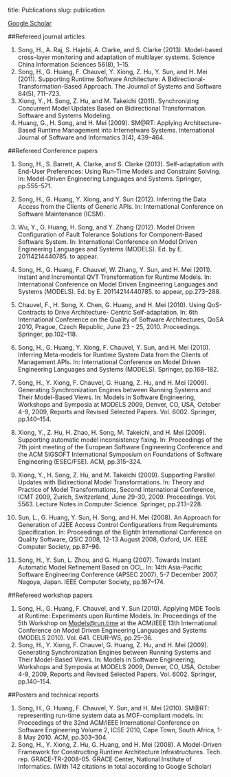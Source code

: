 title: Publications 
slug: publication

[Google Scholar](http://scholar.google.com/citations?user=lT6h24IAAAAJ&hl=en) 

##Refereed journal articles1. Song, H., A. Raj, S. Hajebi, A. Clarke, and S. Clarke (2013). Model-based cross-layer monitoring and adaptationof multilayer systems. Science China Information Sciences 56(8), 1–15.1. Song, H., G. Huang, F. Chauvel, Y. Xiong, Z. Hu, Y. Sun, and H. Mei (2011). Supporting Runtime SoftwareArchitecture: A Bidirectional-Transformation-Based Approach. The Journal of Systems and Software 84(5),711–723.2. Xiong, Y., H. Song, Z. Hu, and M. Takeichi (2011). Synchronizing Concurrent Model Updates Based onBidirectional Transformation. Software and Systems Modeling.3. Huang, G., H. Song, and H. Mei (2009). SM@RT: Applying Architecture-Based Runtime Management intoInternetware Systems. International Journal of Software and Informatics 3(4), 439–464.
##Refereed Conference papers1. Song, H., S. Barrett, A. Clarke, and S. Clarke (2013). Self-adaptation with End-User Preferences: UsingRun-Time Models and Constraint Solving. In: Model-Driven Engineering Languages and Systems. Springer,pp.555–571.1. Song, H., G. Huang, Y. Xiong, and Y. Sun (2012). Inferring the Data Access from the Clients of GenericAPIs. In: International Conference on Software Maintenance (ICSM).2. Wu, Y., G. Huang, H. Song, and Y. Zhang (2012). Model Driven Configuration of Fault Tolerance Solutionsfor Component-Based Software System. In: International Conference on Model Driven Engineering Languagesand Systems (MODELS). Ed. by E. 20114214440785. to appear.3. Song, H., G. Huang, F. Chauvel, W. Zhang, Y. Sun, and H. Mei (2011). Instant and Incremental QVT Transformationfor Runtime Models. In: International Conference on Model Driven Engineering Languages and Systems(MODELS). Ed. by E. 20114214440785. to appear, pp.273–288.4. Chauvel, F., H. Song, X. Chen, G. Huang, and H. Mei (2010). Using QoS-Contracts to Drive Architecture-Centric Self-adaptation. In: 6th International Conference on the Quality of Software Architectures, QoSA 2010,Prague, Czech Republic, June 23 - 25, 2010. Proceedings. Springer, pp.102–118.5. Song, H., G. Huang, Y. Xiong, F. Chauvel, Y. Sun, and H. Mei (2010). Inferring Meta-models for RuntimeSystem Data from the Clients of Management APIs. In: International Conference on Model Driven EngineeringLanguages and Systems (MODELS). Springer, pp.168–182.6. Song, H., Y. Xiong, F. Chauvel, G. Huang, Z. Hu, and H. Mei (2009). Generating Synchronization Enginesbetween Running Systems and Their Model-Based Views. In: Models in Software Engineering, Workshopsand Symposia at MODELS 2009, Denver, CO, USA, October 4-9, 2009, Reports and Revised Selected Papers.Vol. 6002. Springer, pp.140–154.7. Xiong, Y., Z. Hu, H. Zhao, H. Song, M. Takeichi, and H. Mei (2009). Supporting automatic model inconsistencyfixing. In: Proceedings of the 7th joint meeting of the European Software Engineering Conference and theACM SIGSOFT International Symposium on Foundations of Software Engineering (ESEC/FSE). ACM, pp.315–324.8. Xiong, Y., H. Song, Z. Hu, and M. Takeichi (2009). Supporting Parallel Updates with Bidirectional ModelTransformations. In: Theory and Practice of Model Transformations, Second International Conference, ICMT2009, Zurich, Switzerland, June 29-30, 2009. Proceedings. Vol. 5563. Lecture Notes in Computer Science.Springer, pp.213–228.9. Sun, L., G. Huang, Y. Sun, H. Song, and H. Mei (2008). An Approach for Generation of J2EE Access ControlConfigurations from Requirements Specification. In: Proceedings of the Eighth International Conference onQuality Software, QSIC 2008, 12-13 August 2008, Oxford, UK. IEEE Computer Society, pp.87–96.10. Song, H., Y. Sun, L. Zhou, and G. Huang (2007). Towards Instant Automatic Model Refinement Based onOCL. In: 14th Asia-Pacific Software Engineering Conference (APSEC 2007), 5-7 December 2007, Nagoya, Japan.IEEE Computer Society, pp.167–174.
##Refereed workshop papers1. Song, H., G. Huang, F. Chauvel, and Y. Sun (2010). Applying MDE Tools at Runtime: Experiments uponRuntime Models. In: Proceedings of the 5th Workshop on Models@run.time at the ACM/IEEE 13th InternationalConference on Model Driven Engineering Languages and Systems (MODELS 2010). Vol. 641. CEUR-WS,pp.25–36.2. Song, H., Y. Xiong, F. Chauvel, G. Huang, Z. Hu, and H. Mei (2009). Generating Synchronization Enginesbetween Running Systems and Their Model-Based Views. In: Models in Software Engineering, Workshopsand Symposia at MODELS 2009, Denver, CO, USA, October 4-9, 2009, Reports and Revised Selected Papers.Vol. 6002. Springer, pp.140–154.
##Posters and technical reports1. Song, H., G. Huang, F. Chauvel, Y. Sun, and H. Mei (2010). SM@RT: representing run-time system data asMOF-compliant models. In: Proceedings of the 32nd ACM/IEEE International Conference on Software Engineering Volume 2, ICSE 2010, Cape Town, South Africa, 1-8 May 2010. ACM, pp.303–304.2. Song, H., Y. Xiong, Z. Hu, G. Huang, and H. Mei (2008). A Model-Driven Framework for Constructing RuntimeArchitecture Infrastructures. Tech. rep. GRACE-TR-2008-05. GRACE Center, National Institute of Informatics.(With 142 citations in total according to Google Scholar)
